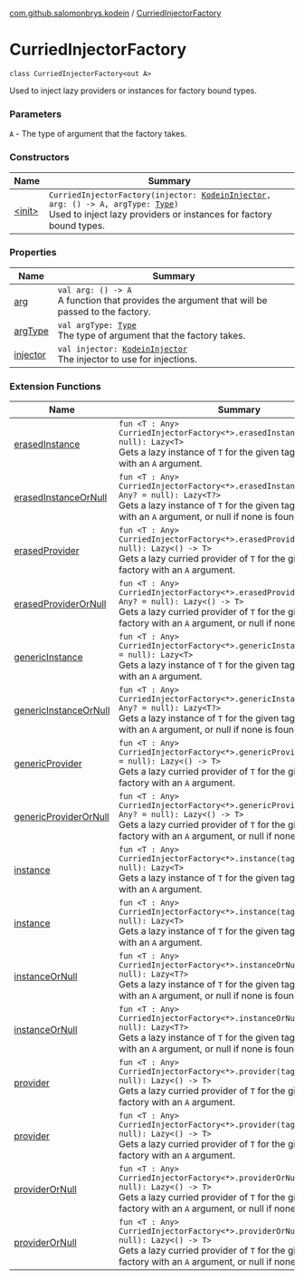 [com.github.salomonbrys.kodein](../index.md) / [CurriedInjectorFactory](.)

# CurriedInjectorFactory

`class CurriedInjectorFactory<out A>`

Used to inject lazy providers or instances for factory bound types.

### Parameters

`A` - The type of argument that the factory takes.

### Constructors

| Name | Summary |
|---|---|
| [&lt;init&gt;](-init-.md) | `CurriedInjectorFactory(injector: `[`KodeinInjector`](../-kodein-injector/index.md)`, arg: () -> A, argType: `[`Type`](http://docs.oracle.com/javase/6/docs/api/java/lang/reflect/Type.html)`)`<br>Used to inject lazy providers or instances for factory bound types. |

### Properties

| Name | Summary |
|---|---|
| [arg](arg.md) | `val arg: () -> A`<br>A function that provides the argument that will be passed to the factory. |
| [argType](arg-type.md) | `val argType: `[`Type`](http://docs.oracle.com/javase/6/docs/api/java/lang/reflect/Type.html)<br>The type of argument that the factory takes. |
| [injector](injector.md) | `val injector: `[`KodeinInjector`](../-kodein-injector/index.md)<br>The injector to use for injections. |

### Extension Functions

| Name | Summary |
|---|---|
| [erasedInstance](../erased-instance.md) | `fun <T : Any> CurriedInjectorFactory<*>.erasedInstance(tag: Any? = null): Lazy<T>`<br>Gets a lazy instance of `T` for the given tag from a factory with an `A` argument. |
| [erasedInstanceOrNull](../erased-instance-or-null.md) | `fun <T : Any> CurriedInjectorFactory<*>.erasedInstanceOrNull(tag: Any? = null): Lazy<T?>`<br>Gets a lazy instance of `T` for the given tag from a factory with an `A` argument, or null if none is found. |
| [erasedProvider](../erased-provider.md) | `fun <T : Any> CurriedInjectorFactory<*>.erasedProvider(tag: Any? = null): Lazy<() -> T>`<br>Gets a lazy curried provider of `T` for the given tag from a factory with an `A` argument. |
| [erasedProviderOrNull](../erased-provider-or-null.md) | `fun <T : Any> CurriedInjectorFactory<*>.erasedProviderOrNull(tag: Any? = null): Lazy<() -> T>`<br>Gets a lazy curried provider of `T` for the given tag from a factory with an `A` argument, or null if none is found. |
| [genericInstance](../generic-instance.md) | `fun <T : Any> CurriedInjectorFactory<*>.genericInstance(tag: Any? = null): Lazy<T>`<br>Gets a lazy instance of `T` for the given tag from a factory with an `A` argument. |
| [genericInstanceOrNull](../generic-instance-or-null.md) | `fun <T : Any> CurriedInjectorFactory<*>.genericInstanceOrNull(tag: Any? = null): Lazy<T?>`<br>Gets a lazy instance of `T` for the given tag from a factory with an `A` argument, or null if none is found. |
| [genericProvider](../generic-provider.md) | `fun <T : Any> CurriedInjectorFactory<*>.genericProvider(tag: Any? = null): Lazy<() -> T>`<br>Gets a lazy curried provider of `T` for the given tag from a factory with an `A` argument. |
| [genericProviderOrNull](../generic-provider-or-null.md) | `fun <T : Any> CurriedInjectorFactory<*>.genericProviderOrNull(tag: Any? = null): Lazy<() -> T>`<br>Gets a lazy curried provider of `T` for the given tag from a factory with an `A` argument, or null if none is found. |
| [instance](../instance.md) | `fun <T : Any> CurriedInjectorFactory<*>.instance(tag: Any? = null): Lazy<T>`<br>Gets a lazy instance of `T` for the given tag from a factory with an `A` argument. |
| [instance](../../com.github.salomonbrys.kodein.erased/instance.md) | `fun <T : Any> CurriedInjectorFactory<*>.instance(tag: Any? = null): Lazy<T>`<br>Gets a lazy instance of `T` for the given tag from a factory with an `A` argument. |
| [instanceOrNull](../instance-or-null.md) | `fun <T : Any> CurriedInjectorFactory<*>.instanceOrNull(tag: Any? = null): Lazy<T?>`<br>Gets a lazy instance of `T` for the given tag from a factory with an `A` argument, or null if none is found. |
| [instanceOrNull](../../com.github.salomonbrys.kodein.erased/instance-or-null.md) | `fun <T : Any> CurriedInjectorFactory<*>.instanceOrNull(tag: Any? = null): Lazy<T?>`<br>Gets a lazy instance of `T` for the given tag from a factory with an `A` argument, or null if none is found. |
| [provider](../provider.md) | `fun <T : Any> CurriedInjectorFactory<*>.provider(tag: Any? = null): Lazy<() -> T>`<br>Gets a lazy curried provider of `T` for the given tag from a factory with an `A` argument. |
| [provider](../../com.github.salomonbrys.kodein.erased/provider.md) | `fun <T : Any> CurriedInjectorFactory<*>.provider(tag: Any? = null): Lazy<() -> T>`<br>Gets a lazy curried provider of `T` for the given tag from a factory with an `A` argument. |
| [providerOrNull](../provider-or-null.md) | `fun <T : Any> CurriedInjectorFactory<*>.providerOrNull(tag: Any? = null): Lazy<() -> T>`<br>Gets a lazy curried provider of `T` for the given tag from a factory with an `A` argument, or null if none is found. |
| [providerOrNull](../../com.github.salomonbrys.kodein.erased/provider-or-null.md) | `fun <T : Any> CurriedInjectorFactory<*>.providerOrNull(tag: Any? = null): Lazy<() -> T>`<br>Gets a lazy curried provider of `T` for the given tag from a factory with an `A` argument, or null if none is found. |
